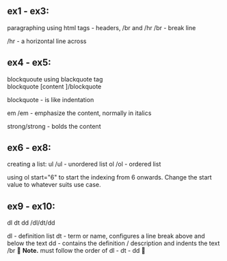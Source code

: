 ## ex1 - ex3:

paragraphing using html tags - headers, /br and /hr
/br - break line

/hr - a horizontal line across

## ex4 - ex5:

blockquoute using blackquote tag  
 blockquote [content ]/blockquote

blockquote - is like indentation

em /em - emphasize the content, normally in italics

strong/strong - bolds the content

## ex6 - ex8:

creating a list:
ul /ul - unordered list
ol /ol - ordered list

using ol start="6" to start the indexing from 6 onwards. Change the start value to whatever suits use case.

## ex9 - ex10:

dl dt dd /dl/dt/dd

dl - definition list
dt - term or name, configures a line break above and below the text
dd - contains the definition / description and indents the text /br
:rotating_light:
**Note.** must follow the order of dl - dt - dd :rotating_light:

